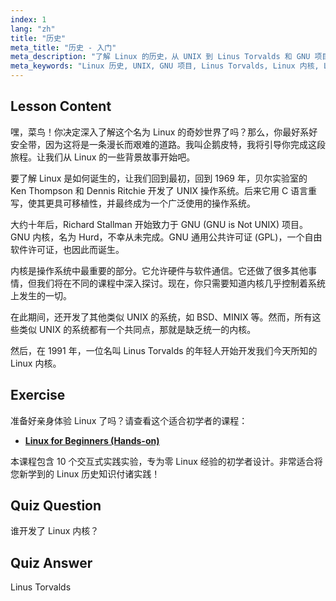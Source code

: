 ```yaml
---
index: 1
lang: "zh"
title: "历史"
meta_title: "历史 - 入门"
meta_description: "了解 Linux 的历史，从 UNIX 到 Linus Torvalds 和 GNU 项目。帮助初学者理解其起源和演变。"
meta_keywords: "Linux 历史, UNIX, GNU 项目, Linus Torvalds, Linux 内核, Linux 初学者, Linux 教程, Linux 指南"
---
```


## Lesson Content

嘿，菜鸟！你决定深入了解这个名为 Linux 的奇妙世界了吗？那么，你最好系好安全带，因为这将是一条漫长而艰难的道路。我叫企鹅皮特，我将引导你完成这段旅程。让我们从 Linux 的一些背景故事开始吧。

要了解 Linux 是如何诞生的，让我们回到最初，回到 1969 年，贝尔实验室的 Ken Thompson 和 Dennis Ritchie 开发了 UNIX 操作系统。后来它用 C 语言重写，使其更具可移植性，并最终成为一个广泛使用的操作系统。

大约十年后，Richard Stallman 开始致力于 GNU (GNU is Not UNIX) 项目。GNU 内核，名为 Hurd，不幸从未完成。GNU 通用公共许可证 (GPL)，一个自由软件许可证，也因此而诞生。

内核是操作系统中最重要的部分。它允许硬件与软件通信。它还做了很多其他事情，但我们将在不同的课程中深入探讨。现在，你只需要知道内核几乎控制着系统上发生的一切。

在此期间，还开发了其他类似 UNIX 的系统，如 BSD、MINIX 等。然而，所有这些类似 UNIX 的系统都有一个共同点，那就是缺乏统一的内核。

然后，在 1991 年，一位名叫 Linus Torvalds 的年轻人开始开发我们今天所知的 Linux 内核。

## Exercise

准备好亲身体验 Linux 了吗？请查看这个适合初学者的课程：

- **[Linux for Beginners (Hands-on)](https://labex.io/learn/linux)**

本课程包含 10 个交互式实践实验，专为零 Linux 经验的初学者设计。非常适合将您新学到的 Linux 历史知识付诸实践！

## Quiz Question

谁开发了 Linux 内核？

## Quiz Answer

Linus Torvalds